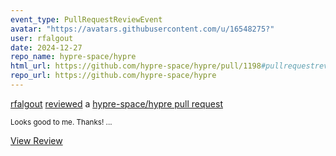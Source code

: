 ```yaml
---
event_type: PullRequestReviewEvent
avatar: "https://avatars.githubusercontent.com/u/16548275?"
user: rfalgout
date: 2024-12-27
repo_name: hypre-space/hypre
html_url: https://github.com/hypre-space/hypre/pull/1198#pullrequestreview-2524224446
repo_url: https://github.com/hypre-space/hypre
---
```


<a href='https://github.com/rfalgout' target='_blank'>rfalgout</a> <a href='https://github.com/hypre-space/hypre/pull/1198#pullrequestreview-2524224446' target='_blank'>reviewed</a> a <a href='https://github.com/hypre-space/hypre/pull/1198' target='_blank'>hypre-space/hypre pull request</a>

<small>Looks good to me.  Thanks!...</small>

<a href='https://github.com/hypre-space/hypre/pull/1198#pullrequestreview-2524224446' target='_blank'>View Review</a>